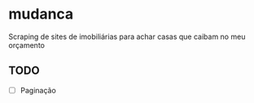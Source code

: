 # mudanca
Scraping de sites de imobiliárias para achar casas que caibam no meu orçamento


## TODO
- [ ] Paginação
